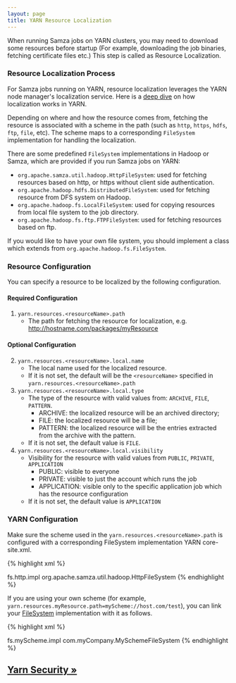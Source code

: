 ```yaml
---
layout: page
title: YARN Resource Localization
---
```

<!--
   Licensed to the Apache Software Foundation (ASF) under one or more
   contributor license agreements.  See the NOTICE file distributed with
   this work for additional information regarding copyright ownership.
   The ASF licenses this file to You under the Apache License, Version 2.0
   (the "License"); you may not use this file except in compliance with
   the License.  You may obtain a copy of the License at

       http://www.apache.org/licenses/LICENSE-2.0

   Unless required by applicable law or agreed to in writing, software
   distributed under the License is distributed on an "AS IS" BASIS,
   WITHOUT WARRANTIES OR CONDITIONS OF ANY KIND, either express or implied.
   See the License for the specific language governing permissions and
   limitations under the License.
-->
When running Samza jobs on YARN clusters, you may need to download some resources before startup (For example, downloading the job binaries, fetching certificate files etc.) This step is called as Resource Localization.

### Resource Localization Process

For Samza jobs running on YARN, resource localization leverages the YARN node manager's localization service. Here is a [deep dive](https://hortonworks.com/blog/resource-localization-in-yarn-deep-dive/) on how localization works in YARN. 

Depending on where and how the resource comes from, fetching the resource is associated with a scheme in the path (such as `http`, `https`, `hdfs`, `ftp`, `file`, etc). The scheme maps to a corresponding `FileSystem` implementation for handling the localization. 

There are some predefined `FileSystem` implementations in Hadoop or Samza, which are provided if you run Samza jobs on YARN:

* `org.apache.samza.util.hadoop.HttpFileSystem`: used for fetching resources based on http, or https without client side authentication.
* `org.apache.hadoop.hdfs.DistributedFileSystem`: used for fetching resource from DFS system on Hadoop.
* `org.apache.hadoop.fs.LocalFileSystem`: used for copying resources from local file system to the job directory.
* `org.apache.hadoop.fs.ftp.FTPFileSystem`: used for fetching resources based on ftp.

If you would like to have your own file system, you should implement a class which extends from `org.apache.hadoop.fs.FileSystem`. 

### Resource Configuration
You can specify a resource to be localized by the following configuration.

#### Required Configuration
1. `yarn.resources.<resourceName>.path`
    * The path for fetching the resource for localization, e.g. http://hostname.com/packages/myResource

#### Optional Configuration
2. `yarn.resources.<resourceName>.local.name`
    * The local name used for the localized resource.
    * If it is not set, the default will be the `<resourceName>` specified in `yarn.resources.<resourceName>.path`
3. `yarn.resources.<resourceName>.local.type`
    * The type of the resource with valid values from: `ARCHIVE`, `FILE`, `PATTERN`.
        * ARCHIVE: the localized resource will be an archived directory;
        * FILE: the localized resource will be a file;
        * PATTERN: the localized resource will be the entries extracted from the archive with the pattern.
    * If it is not set, the default value is `FILE`.
4. `yarn.resources.<resourceName>.local.visibility`
    * Visibility for the resource with valid values from `PUBLIC`, `PRIVATE`, `APPLICATION`
        * PUBLIC: visible to everyone 
        * PRIVATE: visible to just the account which runs the job
        * APPLICATION: visible only to the specific application job which has the resource configuration
    * If it is not set, the default value is `APPLICATION`

### YARN Configuration
Make sure the scheme used in the `yarn.resources.<resourceName>.path` is configured with a corresponding FileSystem implementation YARN core-site.xml.

{% highlight xml %}
<?xml-stylesheet type="text/xsl" href="configuration.xsl"?>
<configuration>
    <property>
      <name>fs.http.impl</name>
      <value>org.apache.samza.util.hadoop.HttpFileSystem</value>
    </property>
</configuration>
{% endhighlight %}

If you are using your own scheme (for example, `yarn.resources.myResource.path=myScheme://host.com/test`), you can link your [FileSystem](https://hadoop.apache.org/docs/stable/api/index.html?org/apache/hadoop/fs/FileSystem.html) implementation with it as follows.

{% highlight xml %}
<?xml-stylesheet type="text/xsl" href="configuration.xsl"?>
<configuration>
    <property>
      <name>fs.myScheme.impl</name>
      <value>com.myCompany.MySchemeFileSystem</value>
    </property>
</configuration>
{% endhighlight %}

## [Yarn Security &raquo;](../yarn/yarn-security.html)
